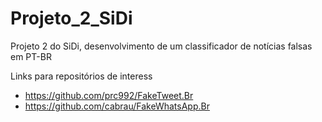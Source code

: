 # Projeto_2_SiDi
Projeto 2 do SiDi, desenvolvimento de um classificador de notícias falsas em PT-BR

Links para repositórios de interess
- https://github.com/prc992/FakeTweet.Br
- https://github.com/cabrau/FakeWhatsApp.Br
